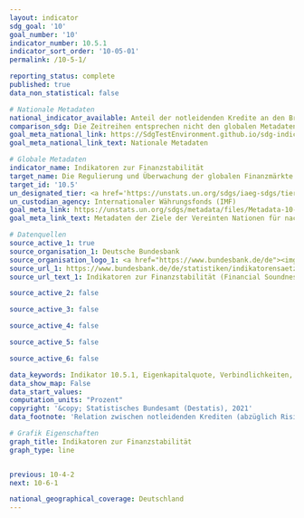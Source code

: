```yaml
---
layout: indicator
sdg_goal: '10'
goal_number: '10'
indicator_number: 10.5.1
indicator_sort_order: '10-05-01'
permalink: /10-5-1/

reporting_status: complete
published: true
data_non_statistical: false

# Nationale Metadaten
national_indicator_available: Anteil der notleidenden Kredite an den Bruttokrediten insgesamt <br> Eigenkapitalquote <br> Gesamtkapitalrentabilität <br> Relation zwischen notleidenden Krediten (abzüglich Risikovorsorge) und bilanziellem Eigenkapital <br> Relation zwischen offener Fremdwährungsposition und regulatorischen Eigenmitteln <br> Relation zwischen regulatorischem Kernkapital (Tier 1) und anrechnungspflichtigen Positionen <br> Verbindlichkeiten
comparison_sdg: Die Zeitreihen entsprechen nicht den globalen Metadaten, bieten aber zusätzliche Informationen.
goal_meta_national_link: https://SdgTestEnvironment.github.io/sdg-indicators/public/MetaDe/10.5.1.pdf
goal_meta_national_link_text: Nationale Metadaten

# Globale Metadaten
indicator_name: Indikatoren zur Finanzstabilität
target_name: Die Regulierung und Überwachung der globalen Finanzmärkte und -institutionen verbessern und die Anwendung der einschlägigen Vorschriften verstärken
target_id: '10.5'
un_designated_tier: <a href='https://unstats.un.org/sdgs/iaeg-sdgs/tier-classification/' title='Klicken Sie hier um weitere Informationen zur UN-Tier-Klassifikation zu erhalten.'>Tier I</a>
un_custodian_agency: Internationaler Währungsfonds (IMF)
goal_meta_link: https://unstats.un.org/sdgs/metadata/files/Metadata-10-05-01.pdf
goal_meta_link_text: Metadaten der Ziele der Vereinten Nationen für nachhaltige Entwicklung

# Datenquellen
source_active_1: true
source_organisation_1: Deutsche Bundesbank
source_organisation_logo_1: <a href="https://www.bundesbank.de/de"><img src="https://g205sdgs.github.io/sdg-indicators/public/OrgImgDe/bundesbank.png" alt="Logo bundesbank" style="height:60px; width:148px"/></a>
source_url_1: https://www.bundesbank.de/de/statistiken/indikatorensaetze/financial-soundness-indicators/financial-soundness-indicators-fsi--776158
source_url_text_1: Indikatoren zur Finanzstabilität (Financial Soundness Indicators)

source_active_2: false

source_active_3: false

source_active_4: false

source_active_5: false

source_active_6: false

data_keywords: Indikator 10.5.1, Eigenkapitalquote, Verbindlichkeiten, Relation zwischen offener Fremdwährungsposition und regulatorischen Eigenmitteln, Relation zwischen notleidenden Krediten (abzüglich Risikovorsorge) und bilanziellem Eigenkapital, Anteil der notleidenden Kredite an den Bruttokrediten insgesamt, Relation zwischen regulatorischem Kernkapital (Tier 1) und anrechnungspflichtigen Positionen, Gesamtkapitalrentabilität, Internationale Währungsfonds (IMF)
data_show_map: False
data_start_values: 
computation_units: "Prozent"
copyright: '&copy; Statistisches Bundesamt (Destatis), 2021'
data_footnote: 'Relation zwischen notleidenden Krediten (abzüglich Risikovorsorge) und bilanziellem Eigenkapital: 2018 korrigierte Daten. Relation zwischen offener Fremdwährungsposition und regulatorischen Eigenmitteln: 2019 korrigierte Daten.'

# Grafik Eigenschaften
graph_title: Indikatoren zur Finanzstabilität
graph_type: line


previous: 10-4-2
next: 10-6-1

national_geographical_coverage: Deutschland
---
```


<span></span>